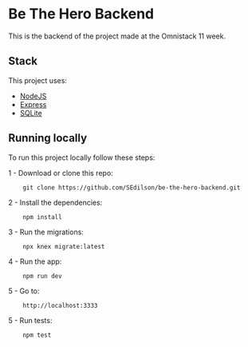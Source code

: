 # Be The Hero Backend

This is the backend of the project made at the Omnistack 11 week.

## Stack

This project uses:

- [NodeJS](https://nodejs.org)
- [Express](https://expressjs.com)
- [SQLite](https://www.sqlite.org)

## Running locally

To run this project locally follow these steps:

1 - Download or clone this repo:
```
    git clone https://github.com/SEdilson/be-the-hero-backend.git
```

2 - Install the dependencies:
```
    npm install
```

3 - Run the migrations:
```
    npx knex migrate:latest
```

4 - Run the app:
```
    npm run dev
```

5 - Go to:
```
    http://localhost:3333
```

5 - Run tests:
```
    npm test
```
